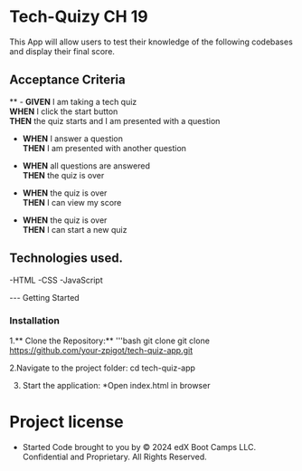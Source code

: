 # Tech-Quizy CH 19
This App will allow users to test their knowledge of the following codebases and display their final score.

## Acceptance Criteria 

** - **GIVEN** I am taking a tech quiz  
  **WHEN** I click the start button  
  **THEN** the quiz starts and I am presented with a question

- **WHEN** I answer a question  
  **THEN** I am presented with another question

- **WHEN** all questions are answered  
  **THEN** the quiz is over

- **WHEN** the quiz is over  
  **THEN** I can view my score

- **WHEN** the quiz is over  
  **THEN** I can start a new quiz

## Technologies used. 

-HTML
-CSS
-JavaScript 

--- Getting Started

### Installation 

1.** Clone the Repository:**
 '''bash
 git clone  git clone https://github.com/your-zpigot/tech-quiz-app.git

2.Navigate to the project folder:
cd tech-quiz-app

3. Start the application:
  *Open index.html in browser

# Project license
- Started Code brought to you by © 2024 edX Boot Camps LLC. Confidential and Proprietary. All Rights Reserved.

